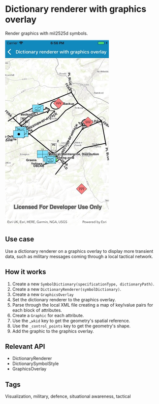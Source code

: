 # Dictionary renderer with graphics overlay

Render graphics with mil2525d symbols.

![](DictionaryRendererGraphicsOverlay.jpg)

## Use case

Use a dictionary renderer on a graphics overlay to display more transient data, such as military messages coming through a local tactical network.

## How it works

1. Create a new `SymbolDictionary(specificationType, dictionaryPath)`.
2. Create a new `DictionaryRenderer(symbolDictionary)`.
3. Create a new `GraphicsOverlay`
4. Set the  dictionary renderer to the graphics overlay.
5. Parse through the local XML file creating a map of key/value pairs for each block of attributes.
6. Create a `Graphic` for each attribute.
7. Use the _`wkid` key to get the geometry's spatial reference.
8. Use the `_control_points` key to get the geometry's shape.
9. Add the graphic to the graphics overlay.

## Relevant API

* DictionaryRenderer
* DictionarySymbolStyle
* GraphicsOverlay

## Tags

Visualization, military, defence, situational awareness, tactical